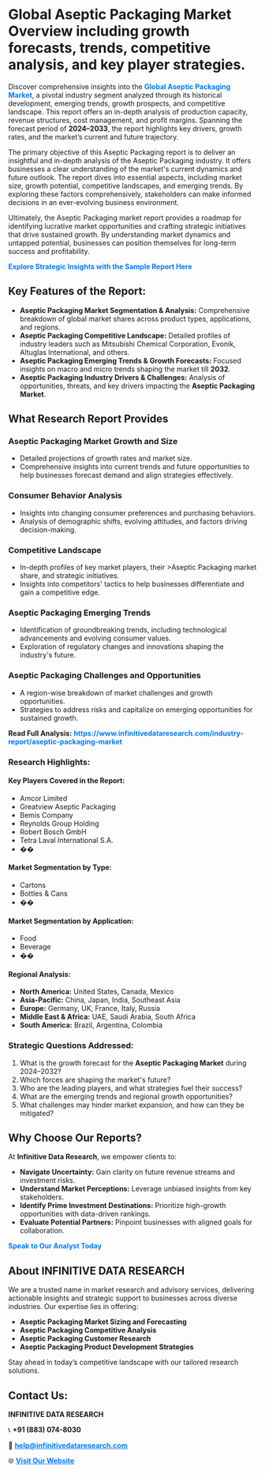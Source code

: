 <h1>Global Aseptic Packaging Market Overview including growth forecasts, trends, competitive analysis, and key player strategies.</h1>
<p>
Discover comprehensive insights into the 
<a href="https://www.infinitivedataresearch.com/industry-report/aseptic-packaging-market" rel="dofollow" style="color: #007BFF; text-decoration: none;"><strong>Global Aseptic Packaging Market</strong></a>, a pivotal industry segment analyzed through its historical development, emerging trends, growth prospects, and competitive landscape. This report offers an in-depth analysis of production capacity, revenue structures, cost management, and profit margins. Spanning the forecast period of <strong>2024–2033</strong>, the report highlights key drivers, growth rates, and the market’s current and future trajectory.
</p>
<p>
The primary objective of this Aseptic Packaging report is to deliver an insightful and in-depth analysis of the Aseptic Packaging industry. It offers businesses a clear understanding of the market's current dynamics and future outlook. The report dives into essential aspects, including market size, growth potential, competitive landscapes, and emerging trends. By exploring these factors comprehensively, stakeholders can make informed decisions in an ever-evolving business environment.
</p>
<p>
Ultimately, the Aseptic Packaging market report provides a roadmap for identifying lucrative market opportunities and crafting strategic initiatives that drive sustained growth. By understanding market dynamics and untapped potential, businesses can position themselves for long-term success and profitability.
</p>
<p>
<a href="https://www.infinitivedataresearch.com/request-sample/reportId=109386" style="color: #007BFF; text-decoration: none;"><strong>Explore Strategic Insights with the Sample Report Here</strong></a>
</p>

<h2>Key Features of the Report:</h2>
<ul>
<li><strong>Aseptic Packaging Market Segmentation & Analysis:</strong> Comprehensive breakdown of global market shares across product types, applications, and regions.</li>
<li><strong>Aseptic Packaging Competitive Landscape:</strong> Detailed profiles of industry leaders such as Mitsubishi Chemical Corporation, Evonik, Altuglas International, and others.</li>
<li><strong>Aseptic Packaging Emerging Trends & Growth Forecasts:</strong> Focused insights on macro and micro trends shaping the market till <strong>2032</strong>.</li>
<li><strong>Aseptic Packaging Industry Drivers & Challenges:</strong> Analysis of opportunities, threats, and key drivers impacting the <strong>Aseptic Packaging Market</strong>.</li>
</ul>

<h2>What Research Report Provides</h2>
<h3>Aseptic Packaging Market Growth and Size</h3>
<ul>
<li>Detailed projections of growth rates and market size.</li>
<li>Comprehensive insights into current trends and future opportunities to help businesses forecast demand and align strategies effectively.</li>
</ul>

<h3>Consumer Behavior Analysis</h3>
<ul>
<li>Insights into changing consumer preferences and purchasing behaviors.</li>
<li>Analysis of demographic shifts, evolving attitudes, and factors driving decision-making.</li>
</ul>

<h3>Competitive Landscape</h3>
<ul>
<li>In-depth profiles of key market players, their >Aseptic Packaging market share, and strategic initiatives.</li>
<li>Insights into competitors' tactics to help businesses differentiate and gain a competitive edge.</li>
</ul>

<h3>Aseptic Packaging Emerging Trends</h3>
<ul>
<li>Identification of groundbreaking trends, including technological advancements and evolving consumer values.</li>
<li>Exploration of regulatory changes and innovations shaping the industry's future.</li>
</ul>

<h3>Aseptic Packaging Challenges and Opportunities</h3>
<ul>
<li>A region-wise breakdown of market challenges and growth opportunities.</li>
<li>Strategies to address risks and capitalize on emerging opportunities for sustained growth.</li>
</ul>
<p><strong>Read Full Analysis:</strong> <a href="https://www.infinitivedataresearch.com/industry-report/aseptic-packaging-market" rel="dofollow" style="color: #007BFF; text-decoration: none;"><strong>https://www.infinitivedataresearch.com/industry-report/aseptic-packaging-market</strong></a></p>
<h3>Research Highlights:</h3>
<h4>Key Players Covered in the Report:</h4>
<ul><li>Amcor Limited</li><li>Greatview Aseptic Packaging</li><li>Bemis Company</li><li>Reynolds Group Holding</li><li>Robert Bosch GmbH</li><li>Tetra Laval International S.A.</li><li>��</li></ul>
<h4>Market Segmentation by Type:</h4>
<ul><li>Cartons</li><li>Bottles &amp; Cans</li><li>��</li></ul>
<h4>Market Segmentation by Application:</h4>
<ul><li>Food</li><li>Beverage</li><li>��</li></ul>

<h4>Regional Analysis:</h4>
<ul>
<li><strong>North America:</strong> United States, Canada, Mexico</li>
<li><strong>Asia-Pacific:</strong> China, Japan, India, Southeast Asia</li>
<li><strong>Europe:</strong> Germany, UK, France, Italy, Russia</li>
<li><strong>Middle East & Africa:</strong> UAE, Saudi Arabia, South Africa</li>
<li><strong>South America:</strong> Brazil, Argentina, Colombia</li>
</ul>

<h3>Strategic Questions Addressed:</h3>
<ol>
<li>What is the growth forecast for the <strong>Aseptic Packaging Market</strong> during 2024–2032?</li>
<li>Which forces are shaping the market's future?</li>
<li>Who are the leading players, and what strategies fuel their success?</li>
<li>What are the emerging trends and regional growth opportunities?</li>
<li>What challenges may hinder market expansion, and how can they be mitigated?</li>
</ol>

<h2>Why Choose Our Reports?</h2>
<p>At <strong>Infinitive Data Research</strong>, we empower clients to:</p>
<ul>
<li><strong>Navigate Uncertainty:</strong> Gain clarity on future revenue streams and investment risks.</li>
<li><strong>Understand Market Perceptions:</strong> Leverage unbiased insights from key stakeholders.</li>
<li><strong>Identify Prime Investment Destinations:</strong> Prioritize high-growth opportunities with data-driven rankings.</li>
<li><strong>Evaluate Potential Partners:</strong> Pinpoint businesses with aligned goals for collaboration.</li>
</ul>
<p><a href="https://www.infinitivedataresearch.com/industry-report/aseptic-packaging-market" rel="dofollow" style="color: #007BFF; text-decoration: none;"><strong>Speak to Our Analyst Today</strong></a></p>

<h2>About INFINITIVE DATA RESEARCH</h2>
<p>We are a trusted name in market research and advisory services, delivering actionable insights and strategic support to businesses across diverse industries. Our expertise lies in offering:</p>
<ul>
<li><strong>Aseptic Packaging Market Sizing and Forecasting</strong></li>
<li><strong>Aseptic Packaging Competitive Analysis</strong></li>
<li><strong>Aseptic Packaging Customer Research</strong></li>
<li><strong>Aseptic Packaging Product Development Strategies</strong></li>
</ul>
<p>Stay ahead in today’s competitive landscape with our tailored research solutions.</p>

<h2>Contact Us:</h2>
<p><strong>INFINITIVE DATA RESEARCH</strong></p>
<p>📞 <strong>+91 (883) 074-8030</strong></p>
<p>📧 <strong><a href="mailto:help@infinitivedataresearch.com" style="color: #007BFF;">help@infinitivedataresearch.com</a></strong></p>
<p>🌐 <strong><a href="https://www.infinitivedataresearch.com" rel="dofollow" style="color: #007BFF;">Visit Our Website</a></strong></p>